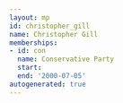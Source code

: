 ```yaml
---
layout: mp
id: christopher_gill
name: Christopher Gill
memberships:
- id: con
  name: Conservative Party
  start: 
  end: '2000-07-05'
autogenerated: true
---
```

